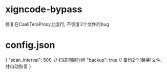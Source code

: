 # xigncode-bypass

修复在CaaliTeraProxy上运行, 不恢复2个文件的bug

# config.json

{
    "scan_interval": 500,		// 扫描间隔时间
    "backup": true				// 备份2个[替换]文件, 并自动恢复
}
